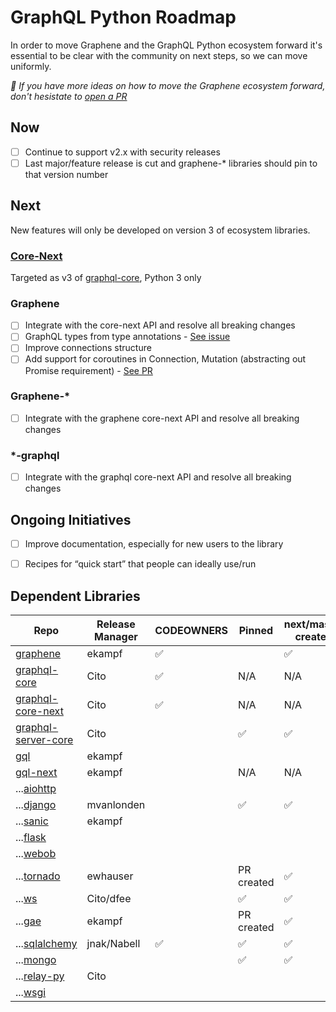 # GraphQL Python Roadmap

In order to move Graphene and the GraphQL Python ecosystem forward it's essential to be clear with the community on next steps, so we can move uniformly.

_👋 If you have more ideas on how to move the Graphene ecosystem forward, don't hesistate to [open a PR](https://github.com/graphql-python/graphene/edit/master/ROADMAP.md)_


## Now
- [ ] Continue to support v2.x with security releases
- [ ] Last major/feature release is cut and graphene-* libraries should pin to that version number

## Next
New features will only be developed on version 3 of ecosystem libraries.

### [Core-Next](https://github.com/graphql-python/graphql-core-next)
Targeted as v3 of [graphql-core](https://pypi.org/project/graphql-core/), Python 3 only

### Graphene
- [ ] Integrate with the core-next API and resolve all breaking changes
- [ ] GraphQL types from type annotations - [See issue](https://github.com/graphql-python/graphene/issues/729)
- [ ] Improve connections structure
- [ ] Add support for coroutines in Connection, Mutation (abstracting out Promise requirement) - [See PR](https://github.com/graphql-python/graphene/pull/824)

### Graphene-*
- [ ] Integrate with the graphene core-next API and resolve all breaking changes

### *-graphql 
- [ ] Integrate with the graphql core-next API and resolve all breaking changes

## Ongoing Initiatives
- [ ] Improve documentation, especially for new users to the library
- [ ] Recipes for “quick start” that people can ideally use/run


## Dependent Libraries
| Repo                                                                         | Release Manager | CODEOWNERS | Pinned     | next/master created | Labels Standardized |
| ---------------------------------------------------------------------------- | --------------- | ---------- | ---------- | ------------------- | ------------------- |
| [graphene](https://github.com/graphql-python/graphene)                       | ekampf          | ✅          |            | ✅                   |                     |
| [graphql-core](https://github.com/graphql-python/graphql-core)               | Cito            | ✅          | N/A        | N/A                 |                     |
| [graphql-core-next](https://github.com/graphql-python/graphql-core-next)     | Cito            | ✅          | N/A        | N/A                 |                     |
| [graphql-server-core](https://github.com/graphql-python/graphql-server-core) | Cito            |            | ✅          | ✅                   |                     |
| [gql](https://github.com/graphql-python/gql)                                 | ekampf          |            |            |                     |                     |
| [gql-next](https://github.com/graphql-python/gql-next)                       | ekampf          |            | N/A        | N/A                 |                     |
| ...[aiohttp](https://github.com/graphql-python/aiohttp-graphql)              |                 |            |            |                     |                     |
| ...[django](https://github.com/graphql-python/graphene-django)               | mvanlonden      |            | ✅          | ✅                   |                     |
| ...[sanic](https://github.com/graphql-python/sanic-graphql)                  | ekampf          |            |            |                     |                     |
| ...[flask](https://github.com/graphql-python/flask-graphql)                  |                 |            |            |                     |                     |
| ...[webob](https://github.com/graphql-python/webob-graphql)                  |                 |            |            |                     |                     |
| ...[tornado](https://github.com/graphql-python/graphene-tornado)             | ewhauser        |            | PR created | ✅                   |                     |
| ...[ws](https://github.com/graphql-python/graphql-ws)                        | Cito/dfee       |            | ✅          | ✅                   |                     |
| ...[gae](https://github.com/graphql-python/graphene-gae)                     | ekampf          |            | PR created | ✅                   |                     |
| ...[sqlalchemy](https://github.com/graphql-python/graphene-sqlalchemy)       | jnak/Nabell     | ✅          | ✅          | ✅                   |                     |
| ...[mongo](https://github.com/graphql-python/graphene-mongo)                 |                 |            | ✅          | ✅                   |                     |
| ...[relay-py](https://github.com/graphql-python/graphql-relay-py)            | Cito            |            |            |                     |                     |
| ...[wsgi](https://github.com/moritzmhmk/wsgi-graphql)                        |                 |            |            |                     |                     |
